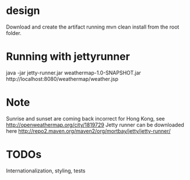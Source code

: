 # design
Download and create the artifact running mvn clean install from the root folder. 

# Running with jettyrunner  
java -jar jetty-runner.jar weathermap-1.0-SNAPSHOT.jar
http://localhost:8080/weathermap/weather.jsp

# Note
Sunrise and sunset are coming back incorrect for Hong Kong, see http://openweathermap.org/city/1819729
Jetty runner can be downloaded here http://repo2.maven.org/maven2/org/mortbay/jetty/jetty-runner/


# TODOs
Internationalization, styling, tests

